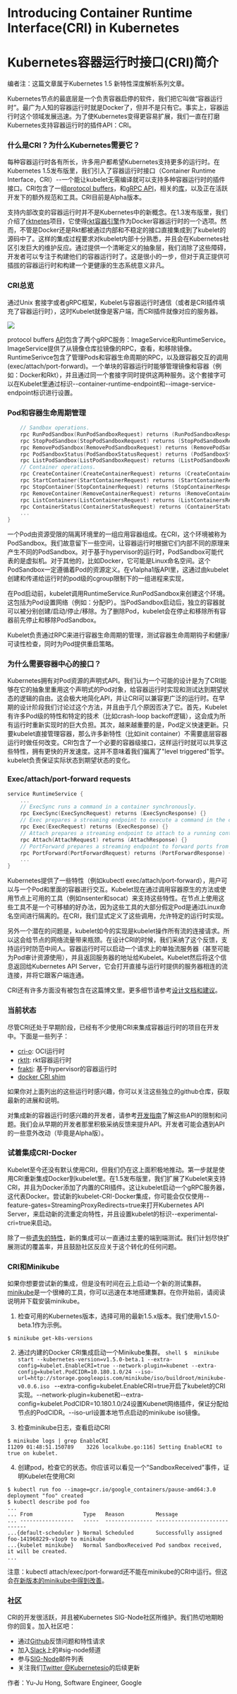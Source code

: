 Introducing Container Runtime Interface(CRI) in Kubernetes
============================================================
[](http://blog.kubernetes.io/2016/12/container-runtime-interface-cri-in-kubernetes.html)

Kubernetes容器运行时接口(CRI)简介
===============================
编者注：这篇文章属于Kubernetes 1.5 新特性深度解析系列文章。

Kubernetes节点的最底层是一个负责容器启停的软件，我们把它叫做“容器运行时”。最广为人知的容器运行时就是Docker了，但并不是只有它。事实上，容器运行时这个领域发展迅速。为了使Kubernetes变得更容易扩展，我们一直在打磨Kubernetes支持容器运行时的插件API：CRI。

### 什么是CRI？为什么Kubernetes需要它？

每种容器运行时各有所长，许多用户都希望Kubernetes支持更多的运行时。在Kubernetes 1.5发布版里，我们引入了容器运行时接口（Container Runtime Interface，CRI）--一个能让kubelet无需编译就可以支持多种容器运行时的插件接口。CRI包含了一组[protocol buffers](https://developers.google.com/protocol-buffers/)，和[gRPC API](http://www.grpc.io/)，相关的[库](https://github.com/kubernetes/kubernetes/tree/release-1.5/pkg/kubelet/server/streaming)，以及正在活跃开发下的额外规范和工具。CRI目前是Alpha版本。

支持内部改变的容器运行时并不是Kubernetes中的新概念。在1.3发布版里，我们介绍了[rktnetes](http://blog.kubernetes.io/2016/07/rktnetes-brings-rkt-container-engine-to-Kubernetes.html)项目，它使得[rkt容器引擎](https://github.com/coreos/rkt)作为Docker容器运行时的一个选项。然而，不管是Docker还是Rkt都被通过内部和不稳定的接口直接集成到了kubelet的源码中了。这样的集成过程要求对kubelet内部十分熟悉，并且会在Kubernetes社区引发巨大的维护反应。通过提供一个清晰定义的抽象层，我们消除了这些障碍，开发者可以专注于构建他们的容器运行时了。这是很小的一步，但对于真正提供可插拔的容器运行时和构建一个更健康的生态系统意义非凡。

### CRI总览

通过Unix 套接字或者gRPC框架，Kubelet与容器运行时通信（或者是CRI插件填充了容器运行时），这时Kubelet就像是客户端，而CRI插件就像对应的服务器。

![](overview-cri.png)

protocol buffers [API](https://github.com/kubernetes/kubernetes/blob/release-1.5/pkg/kubelet/api/v1alpha1/runtime/api.proto)包含了两个gRPC服务：ImageService和RuntimeService。ImageService提供了从镜像仓库拉镜像的RPC，查看，和移除镜像。RuntimeSerivce包含了管理Pods和容器生命周期的RPC，以及跟容器交互的调用(exec/attach/port-forward)。一个单块的容器运行时能够管理镜像和容器（例如：Docker和Rkt），并且通过同一个套接字同时提供这两种服务。这个套接字可以在Kubelet里通过标识--container-runtime-endpoint和--image-service-endpoint标识进行设置。

### Pod和容器生命周期管理

```go
    // Sandbox operations.
    rpc RunPodSandbox(RunPodSandboxRequest) returns (RunPodSandboxResponse) {}
    rpc StopPodSandbox(StopPodSandboxRequest) returns (StopPodSandboxResponse) {}
    rpc RemovePodSandbox(RemovePodSandboxRequest) returns (RemovePodSandboxResponse) {}
    rpc PodSandboxStatus(PodSandboxStatusRequest) returns (PodSandboxStatusResponse) {}
    rpc ListPodSandbox(ListPodSandboxRequest) returns (ListPodSandboxResponse) {}
    // Container operations.
    rpc CreateContainer(CreateContainerRequest) returns (CreateContainerResponse) {}
    rpc StartContainer(StartContainerRequest) returns (StartContainerResponse) {}
    rpc StopContainer(StopContainerRequest) returns (StopContainerResponse) {}
    rpc RemoveContainer(RemoveContainerRequest) returns (RemoveContainerResponse) {}
    rpc ListContainers(ListContainersRequest) returns (ListContainersResponse) {}
    rpc ContainerStatus(ContainerStatusRequest) returns (ContainerStatusResponse) {}
    ...
}
```

一个Pod由资源受限的隔离环境里的一组应用容器组成。在CRI，这个环境被称为PodSandbox。我们故意留下一些空间，让容器运行时根据它们内部不同的原理来产生不同的PodSandbox。对于基于hypervisor的运行时，PodSandbox可能代表的是虚拟机。对于其他的，比如Docker，它可能是Linux命名空间。这个PodSandbox一定遵循着Pod的资源定义。在v1alpha1版API里，这通过由kubelet创建和传递给运行时的pod级的cgroup限制下的一组进程来实现，

在Pod启动前，kubelet调用RuntimeService.RunPodSandbox来创建这个环境。这包括为Pod设置网络（例如：分配IP）。当PodSandbox启动后，独立的容器就可以被分别创建/启动/停止/移除。为了删除Pod，kubelet会在停止和移除所有容器前先停止和移除PodSandbox。

Kubelet负责通过RPC来进行容器生命周期的管理，测试容器生命周期钩子和健康/可读性检查，同时为Pod提供重启策略。

### 为什么需要容器中心的接口？

Kubernetes拥有对Pod资源的声明式API。我们认为一个可能的设计是为了CRI能够在它的抽象里重用这个声明式的Pod对象，给容器运行时实现和测试达到期望状态的逻辑的自由。这会极大地简化API，并让CRI可以兼容更广泛的运行时。在早期的设计阶段我们讨论过这个方法，并且由于几个原因否决了它。首先，Kubelet有许多Pod级的特性和特定的技术（比如crash-loop backoff逻辑），这会成为所有运行时重新实现时的巨大负担。其次，越来越重要的是，Pod定义快速更新。只要kubelet直接管理容器，那么许多新特性（比如init container）不需要底层容器运行时做任何改变。CRI包含了一个必要的容器级接口，这样运行时就可以共享这些特性，拥有更快的开发速度。这并不意味着我们偏离了"level triggered"哲学。kubelet负责保证实际状态到期望状态的变化。

### Exec/attach/port-forward requests

```go
service RuntimeService {
    ...
    // ExecSync runs a command in a container synchronously.
    rpc ExecSync(ExecSyncRequest) returns (ExecSyncResponse) {}
    // Exec prepares a streaming endpoint to execute a command in the container.
    rpc Exec(ExecRequest) returns (ExecResponse) {}
    // Attach prepares a streaming endpoint to attach to a running container.
    rpc Attach(AttachRequest) returns (AttachResponse) {}
    // PortForward prepares a streaming endpoint to forward ports from a PodSandbox.
    rpc PortForward(PortForwardRequest) returns (PortForwardResponse) {}
    ...
}
```

Kubernetes提供了一些特性（例如kubectl exec/attach/port-forward），用户可以与一个Pod和里面的容器进行交互。Kubelet现在通过调用容器原生的方法或使用节点上可用的工具（例如nsenter和socat）来支持这些特性。在节点上使用这些工具不是一个可移植的好办法，因为这些工具的大部分假定Pod是通过Linux命名空间进行隔离的。在CRI，我们显式定义了这些调用，允许特定的运行时实现。

另外一个潜在的问题是，kubelet如今的实现是kubelet操作所有流的连接请求。所以这会给节点的网络流量带来瓶颈。在设计CRI的时候，我们采纳了这个反馈，支持运行时防范中间人。容器运行时可以启动一个请求上的单独流服务器（甚至可能为Pod审计资源使用），并且返回服务器的地址给Kubelet。Kubelet然后将这个信息返回给Kubernetes API Server，它会打开直接与运行时提供的服务器相连的流连接，并将它跟客户端连通。

CRI还有许多方面没有被包含在这篇博文里。更多细节请参考[设计文档和建议](https://github.com/kubernetes/community/blob/master/contributors/devel/container-runtime-interface.md#design-docs-and-proposals)。

### 当前状态

尽管CRI还处于早期阶段，已经有不少使用CRI来集成容器运行时的项目在开发中。下面是一些列子：

* [cri-o](https://github.com/kubernetes-incubator/cri-o): OCI运行时
* [rktlt](https://github.com/kubernetes-incubator/rktlet): rkt容器运行时
* [frakti](https://github.com/kubernetes/frakti): 基于hypervisor的容器运行时
* [docker CRI shim](https://github.com/kubernetes/kubernetes/tree/release-1.5/pkg/kubelet/dockershim)

如果你对上面列出的这些运行时感兴趣，你可以关注这些独立的github仓库，获取最新的进展和说明。

对集成新的容器运行时感兴趣的开发者，请参考[开发指南](https://github.com/kubernetes/community/blob/master/contributors/devel/container-runtime-interface.md)了解这些API的限制和问题。我们会从早期的开发者那里积极采纳反馈来提升API。开发者可能会遇到API的一些意外改动（毕竟是Alpha版）。

### 试着集成CRI-Docker

Kubelet至今还没有默认使用CRI，但我们仍在这上面积极地推动。第一步就是使用CRI重新集成Docker到kubelet里。在1.5发布版里，我们扩展了Kubelet来支持CRI，并且为Docker添加了内置的CRI插件。这让kubelet启动一个gRPC服务器，这代表Docker。尝试新的kubelet-CRI-Docker集成，你可能会仅仅使用--feature-gates=StreamingProxyRedirects=true来打开Kubernetes API Server，来启动新的流重定向特性，并且设置kubelet的标识--experimental-cri=true来启动。

除了一些[遗失的特性](https://github.com/kubernetes/community/blob/master/contributors/devel/container-runtime-interface.md#docker-cri-integration-known-issues)，新的集成可以一直通过主要的端到端测试。我们计划尽快扩展测试的覆盖率，并且鼓励社区反应关于这个转化的任何问题。

### CRI和Minikube

如果你想要尝试新的集成，但是没有时间在云上启动一个新的测试集群。[minikube](https://github.com/kubernetes/minikube)是一个很棒的工具，你可以迅速在本地搭建集群。在你开始前，请阅读说明并下载安装minikube。

1. 检查可用的Kubernetes版本，选择可用的最新1.5.x版本。我们使用v1.5.0-beta.1作为示例。

```shell
$ minikube get-k8s-versions
```

2. 通过内建的Docker CRI集成启动一个Minikube集群。
```shell $  minikube start --kubernetes-version=v1.5.0-beta.1 --extra-config=kubelet.EnableCRI=true --network-plugin=kubenet --extra-config=kubelet.PodCIDR=10.180.1.0/24 --iso-url=http://storage.googleapis.com/minikube/iso/buildroot/minikube-v0.0.6.iso ``` 
--extra-config=kubelet.EnableCRI=true开启了kubelet的CRI实现。--network-plugin=kubenet和--extra-config=kubelet.PodCIDR=10.180.1.0/24设置Kubenet网络插件，保证分配给节点的PodCIDR。--iso-url设置本地节点启动的minikube iso镜像。

3. 检查minikube日志，查看启动CRI

```shell
$ minikube logs | grep EnableCRI
I1209 01:48:51.150789    3226 localkube.go:116] Setting EnableCRI to true on kubelet.
```

4. 创建pod，检查它的状态。你应该可以看见一个"SandboxReceived"事件，证明Kubelet在使用CRI

```shell
$ kubectl run foo --image=gcr.io/google_containers/pause-amd64:3.0
deployment "foo" created
$ kubectl describe pod foo
...
... From                Type   Reason          Message
... -----------------   -----  --------------- -----------------------------
...{default-scheduler } Normal Scheduled       Successfully assigned foo-141968229-v1op9 to minikube
...{kubelet minikube}   Normal SandboxReceived Pod sandbox received, it will be created.
...
```

注意：kubectl attach/exec/port-forward还不能在minikube的CRI中运行。但这会[在新版本的minikube中得到改善](https://github.com/kubernetes/minikube/issues/896)。 

### 社区

CRI的开发很活跃，并且被Kubernetes SIG-Node社区所维护。我们热切地期盼你的回复。加入社区吧：

* 通过[Github](https://github.com/kubernetes/kubernetes)反馈问题和特性请求
* 加入[Slack](https://kubernetes.slack.com/)上的#sig-node频道
* 参与[SIG-Node](kubernetes-sig-node@googlegroups.com)邮件列表
* 关注我们[Twitter @Kubernetesio](https://twitter.com/kubernetesio)的后续更新

作者：Yu-Ju Hong, Software Engineer, Google













































